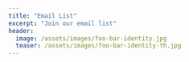 ```yaml
---
title: "Email List"
excerpt: "Join our email list"
header:
  image: /assets/images/foo-bar-identity.jpg
  teaser: /assets/images/foo-bar-identity-th.jpg
---
```


<iframe class="mailmunch-embedded-iframe mailmunch-embedded-iframe-17e64b2f11fa95b" title="Embedded" scrolling="no" allowtransparency="true" style="background: transparent none repeat scroll 0% 0%; border: 0px none; width: 100%; height: 345px; max-height: 345px;" frameborder="0"></iframe>

